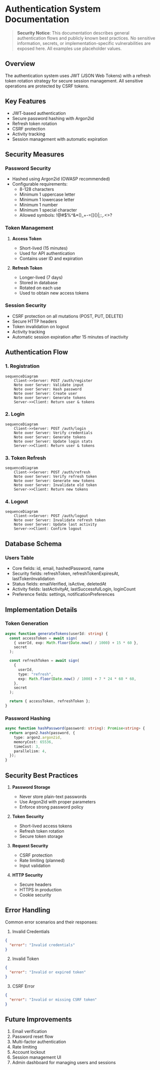 # Authentication System Documentation

> **Security Notice**: This documentation describes general authentication flows and publicly known best practices. No sensitive information, secrets, or implementation-specific vulnerabilities are exposed here. All examples use placeholder values.

## Overview

The authentication system uses JWT (JSON Web Tokens) with a refresh token rotation strategy for secure session management. All sensitive operations are protected by CSRF tokens.

## Key Features

- JWT-based authentication
- Secure password hashing with Argon2id
- Refresh token rotation
- CSRF protection
- Activity tracking
- Session management with automatic expiration

## Security Measures

### Password Security

- Hashed using Argon2id (OWASP recommended)
- Configurable requirements:
  - 8-128 characters
  - Minimum 1 uppercase letter
  - Minimum 1 lowercase letter
  - Minimum 1 number
  - Minimum 1 special character
  - Allowed symbols: !@#$%^&\*()\_+-=[]{}|;:,.<>?

### Token Management

1. **Access Token**

   - Short-lived (15 minutes)
   - Used for API authentication
   - Contains user ID and expiration

2. **Refresh Token**
   - Longer-lived (7 days)
   - Stored in database
   - Rotated on each use
   - Used to obtain new access tokens

### Session Security

- CSRF protection on all mutations (POST, PUT, DELETE)
- Secure HTTP headers
- Token invalidation on logout
- Activity tracking
- Automatic session expiration after 15 minutes of inactivity

## Authentication Flow

### 1. Registration

```mermaid
sequenceDiagram
    Client->>Server: POST /auth/register
    Note over Server: Validate input
    Note over Server: Hash password
    Note over Server: Create user
    Note over Server: Generate tokens
    Server->>Client: Return user & tokens
```

### 2. Login

```mermaid
sequenceDiagram
    Client->>Server: POST /auth/login
    Note over Server: Verify credentials
    Note over Server: Generate tokens
    Note over Server: Update login stats
    Server->>Client: Return user & tokens
```

### 3. Token Refresh

```mermaid
sequenceDiagram
    Client->>Server: POST /auth/refresh
    Note over Server: Verify refresh token
    Note over Server: Generate new tokens
    Note over Server: Invalidate old token
    Server->>Client: Return new tokens
```

### 4. Logout

```mermaid
sequenceDiagram
    Client->>Server: POST /auth/logout
    Note over Server: Invalidate refresh token
    Note over Server: Update last activity
    Server->>Client: Confirm logout
```

## Database Schema

### Users Table

- Core fields: id, email, hashedPassword, name
- Security fields: refreshToken, refreshTokenExpiresAt, lastTokenInvalidation
- Status fields: emailVerified, isActive, deletedAt
- Activity fields: lastActivityAt, lastSuccessfulLogin, loginCount
- Preference fields: settings, notificationPreferences

## Implementation Details

### Token Generation

```typescript
async function generateTokens(userId: string) {
  const accessToken = await sign(
    { userId, exp: Math.floor(Date.now() / 1000) + 15 * 60 },
    secret
  );

  const refreshToken = await sign(
    {
      userId,
      type: "refresh",
      exp: Math.floor(Date.now() / 1000) + 7 * 24 * 60 * 60,
    },
    secret
  );

  return { accessToken, refreshToken };
}
```

### Password Hashing

```typescript
async function hashPassword(password: string): Promise<string> {
  return argon2.hash(password, {
    type: argon2.argon2id,
    memoryCost: 65536,
    timeCost: 3,
    parallelism: 4,
  });
}
```

## Security Best Practices

1. **Password Storage**

   - Never store plain-text passwords
   - Use Argon2id with proper parameters
   - Enforce strong password policy

2. **Token Security**

   - Short-lived access tokens
   - Refresh token rotation
   - Secure token storage

3. **Request Security**

   - CSRF protection
   - Rate limiting (planned)
   - Input validation

4. **HTTP Security**
   - Secure headers
   - HTTPS in production
   - Cookie security

## Error Handling

Common error scenarios and their responses:

1. Invalid Credentials

```json
{
  "error": "Invalid credentials"
}
```

2. Invalid Token

```json
{
  "error": "Invalid or expired token"
}
```

3. CSRF Error

```json
{
  "error": "Invalid or missing CSRF token"
}
```

## Future Improvements

1. Email verification
2. Password reset flow
3. Multi-factor authentication
4. Rate limiting
5. Account lockout
6. Session management UI
7. Admin dashboard for managing users and sessions

